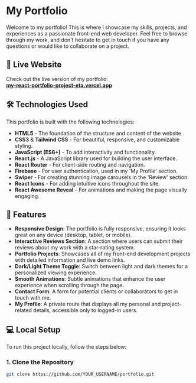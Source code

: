 # My Portfolio

Welcome to my portfolio! This is where I showcase my skills, projects, and experiences as a passionate front-end web developer. Feel free to browse through my work, and don't hesitate to get in touch if you have any questions or would like to collaborate on a project.

## 🚀 Live Website

Check out the live version of my portfolio:  
**[my-react-portfolio-project-eta.vercel.app](https://my-react-portfolio-project-eta.vercel.app)**

## 🛠️ Technologies Used

This portfolio is built with the following technologies:

- **HTML5** - The foundation of the structure and content of the website.
- **CSS3** & **Tailwind CSS** - For beautiful, responsive, and customizable styling.
- **JavaScript (ES6+)** - To add interactivity and functionality.
- **React.js** - A JavaScript library used for building the user interface.
- **React Router** - For client-side routing and navigation.
- **Firebase** - For user authentication, used in my 'My Profile' section.
- **Swiper** - For creating stunning image carousels in the 'Review' section.
- **React Icons** - For adding intuitive icons throughout the site.
- **React Awesome Reveal** - For animations and making the page visually engaging.

## 📱 Features

- **Responsive Design**: The portfolio is fully responsive, ensuring it looks great on any device (desktop, tablet, or mobile).
- **Interactive Reviews Section**: A section where users can submit their reviews about my work with a star-rating system.
- **Portfolio Projects**: Showcases all of my front-end development projects with detailed information and live demo links.
- **Dark/Light Theme Toggle**: Switch between light and dark themes for a personalized viewing experience.
- **Smooth Animations**: Subtle animations that enhance the user experience when scrolling through the page.
- **Contact Form**: A form for potential clients or collaborators to get in touch with me.
- **My Profile**: A private route that displays all my personal and project-related details, accessible only to logged-in users.

## 💻 Local Setup

To run this project locally, follow the steps below:

### 1. Clone the Repository
```bash
git clone https://github.com/YOUR_USERNAME/portfolio.git
